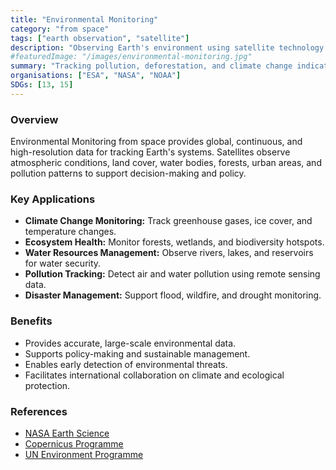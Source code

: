 ```yaml
---
title: "Environmental Monitoring"
category: "from space"
tags: ["earth observation", "satellite"]
description: "Observing Earth's environment using satellite technology."
#featuredImage: "/images/environmental-monitoring.jpg"
summary: "Tracking pollution, deforestation, and climate change indicators."
organisations: ["ESA", "NASA", "NOAA"]
SDGs: [13, 15]
---
```

### Overview
Environmental Monitoring from space provides global, continuous, and high-resolution data for tracking Earth's systems. Satellites observe atmospheric conditions, land cover, water bodies, forests, urban areas, and pollution patterns to support decision-making and policy.

### Key Applications
- **Climate Change Monitoring:** Track greenhouse gases, ice cover, and temperature changes.
- **Ecosystem Health:** Monitor forests, wetlands, and biodiversity hotspots.
- **Water Resources Management:** Observe rivers, lakes, and reservoirs for water security.
- **Pollution Tracking:** Detect air and water pollution using remote sensing data.
- **Disaster Management:** Support flood, wildfire, and drought monitoring.

### Benefits
- Provides accurate, large-scale environmental data.
- Supports policy-making and sustainable management.
- Enables early detection of environmental threats.
- Facilitates international collaboration on climate and ecological protection.

### References
- [NASA Earth Science](https://earthdata.nasa.gov/)
- [Copernicus Programme](https://www.copernicus.eu/)
- [UN Environment Programme](https://www.unep.org/)